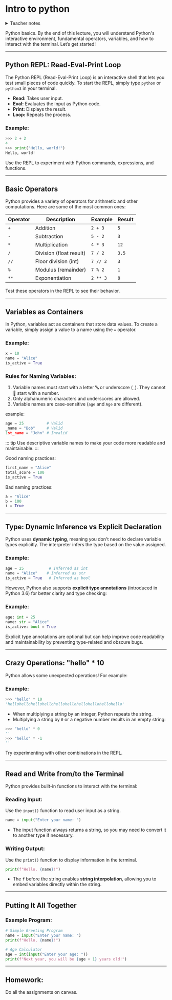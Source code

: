 # Intro to python

<details>
<summary> Teacher notes </summary>

- Python REPL: Read-Eval-Print Loop;
- Python basic operators: `+`, `-`, `*`, `/`, `//`, `%`, `**`;
- Python variables: `int`, `float`, `str`, `bool`;
- Python terminal: How to run python scripts;

</details>

Python basics. By the end of this lecture, you will understand Python's interactive environment, fundamental operators,
variables, and how to interact with the terminal. Let’s get started!

---

## Python REPL: Read-Eval-Print Loop

The Python REPL (Read-Eval-Print Loop) is an interactive shell that lets you test small pieces of code quickly. To start
the REPL, simply type `python` or `python3` in your terminal.

- **Read:** Takes user input.
- **Eval:** Evaluates the input as Python code.
- **Print:** Displays the result.
- **Loop:** Repeats the process.

### Example:

``` python
>>> 2 + 2
4
>>> print("Hello, world!")
Hello, world!
```

Use the REPL to experiment with Python commands, expressions, and functions.

---

## Basic Operators

Python provides a variety of operators for arithmetic and other computations. Here are some of the most common ones:

| Operator | Description             | Example  | Result |
|----------|-------------------------|----------|--------|
| `+`      | Addition                | `2 + 3`  | `5`    |
| `-`      | Subtraction             | `5 - 2`  | `3`    |
| `*`      | Multiplication          | `4 * 3`  | `12`   |
| `/`      | Division (float result) | `7 / 2`  | `3.5`  |
| `//`     | Floor division (int)    | `7 // 2` | `3`    |
| `%`      | Modulus (remainder)     | `7 % 2`  | `1`    |
| `**`     | Exponentiation          | `2 ** 3` | `8`    |

Test these operators in the REPL to see their behavior.

---

## Variables as Containers

In Python, variables act as containers that store data values. To create a variable, simply assign a value to a name
using the `=` operator.

### Example:

``` python
x = 10
name = "Alice"
is_active = True
```

### Rules for Naming Variables:

1. Variable names must start with a letter 🔤 or underscore (`_`). They cannot 🚫 start with a number.
2. Only alphanumeric characters and underscores are allowed.
3. Variable names are case-sensitive (`age` and `Age` are different).

example:

``` python
age = 25          # Valid
_name = "Bob"     # Valid
1st_name = "John" # Invalid
```

::: tip
Use descriptive variable names to make your code more readable and maintainable.
:::

Good naming practices:

``` python
first_name = "Alice"
total_score = 100
is_active = True
```

Bad naming practices:

``` python
a = "Alice"
b = 100
i = True
```

---

## Type: Dynamic Inference vs Explicit Declaration

Python uses **dynamic typing**, meaning you don't need to declare variable types explicitly. The interpreter infers the
type based on the value assigned.

### Example:

``` python
age = 25           # Inferred as int
name = "Alice"    # Inferred as str
is_active = True   # Inferred as bool
```

However, Python also supports **explicit type annotations** (introduced in Python 3.6) for better clarity and type
checking:

### Example:

``` python
age: int = 25
name: str = "Alice"
is_active: bool = True
```

Explicit type annotations are optional but can help improve code readability and maintainability by preventing
type-related and obscure bugs.

---

## Crazy Operations: "hello" * 10

Python allows some unexpected operations! For example:

### Example:

``` python
>>> "hello" * 10
'hellohellohellohellohellohellohellohellohellohello'
```

- When multiplying a string by an integer, Python repeats the string.
- Multiplying a string by `0` or a negative number results in an empty string:

``` python
>>> "hello" * 0
''
>>> "hello" * -1
''
```

Try experimenting with other combinations in the REPL.

---

## Read and Write from/to the Terminal

Python provides built-in functions to interact with the terminal:

### Reading Input:

Use the `input()` function to read user input as a string.

``` python
name = input("Enter your name: ")
```

- The input function always returns a string, so you may need to convert it to another type if necessary.

### Writing Output:

Use the `print()` function to display information in the terminal.

``` python
print(f"Hello, {name}!")
```

- The `f` before the string enables **string interpolation**, allowing you to embed variables directly within the
  string.

---

## Putting It All Together

### Example Program:

``` python
# Simple Greeting Program
name = input("Enter your name: ")
print(f"Hello, {name}!")

# Age Calculator
age = int(input("Enter your age: "))
print(f"Next year, you will be {age + 1} years old!")
```

---

## Homework:

Do all the assignments on canvas.